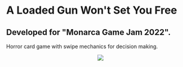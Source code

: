 # A Loaded Gun Won't Set You Free
## Developed for "Monarca Game Jam 2022".

Horror card game with swipe mechanics for decision making.

<p align="center">
  <img src="/Assets/Cover/banner_02.png">
</p>